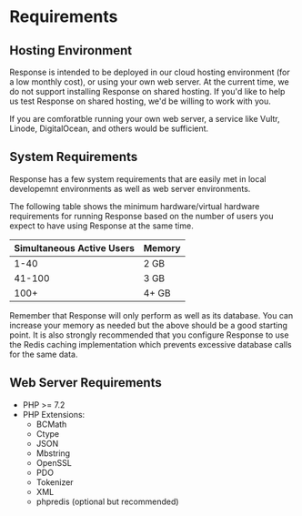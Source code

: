 # Requirements

## Hosting Environment

Response is intended to be deployed in our cloud hosting environment (for a low monthly cost), or using your own web
server. At the current time, we do not support installing Response on shared hosting. If you'd like to help us test
Response on shared hosting, we'd be willing to work with you.

If you are comforatble running your own web server, a service like Vultr, Linode, DigitalOcean, and others would be
sufficient.

## System Requirements

Response has a few system requirements that are easily met in local developemnt environments as well as web server
environments.

The following table shows the minimum hardware/virtual hardware requirements for running Response based on the number
of users you expect to have using Response at the same time.

<!-- title: Server Requirements -->

| Simultaneous Active Users | Memory |
| ------------------------- | ------ |
| 1-40                      | 2 GB   |
| 41-100                    | 3 GB   |
| 100+                      | 4+ GB  |

Remember that Response will only perform as well as its database. You can increase your memory as needed but the above
should be a good starting point. It is also strongly recommended that you configure Response to use the Redis caching
implementation which prevents excessive database calls for the same data.

## Web Server Requirements

- PHP >= 7.2
- PHP Extensions:
  - BCMath
  - Ctype
  - JSON
  - Mbstring
  - OpenSSL
  - PDO
  - Tokenizer
  - XML
  - phpredis (optional but recommended)
